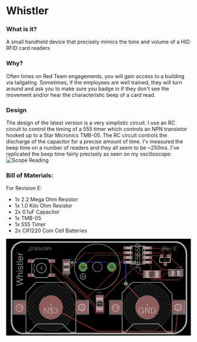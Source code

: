

# Whistler
### What is it?
A small handheld device that precisely mimics the tone and volume of a HID RFID card readers
### Why?
Often times on Red Team engagements, you will gain access to a building via tailgating. Sometimes, if the employees are well trained, they will turn around and ask you to make sure you badge in if they don't see the movement and/or hear the characteristic beep of a card read.
### Design
The design of the latest version is a very simplistic circuit. I use an RC circuit to control the timing of a 555 timer which controls an NPN transistor hooked up to a Star Micronics TMB-05. The RC circuit controls the discharge of the capacitor for a precise amount of time. I'v measured the beep time on a number of readers and they all seem to be ~250ms. I've replicated the beep time fairly precisely as seen on my oscilloscope:
![Scope Reading](https://github.com/atucom/Whistler/blob/master/Scope_timing.png)

### Bill of Materials:
For Revision E:
* 1x 2.2 Mega Ohm Resistor
* 1x 1.0 Kilo Ohm Resistor
* 2x 0.1uF Capacitor
* 1x TMB-05
* 1x 555 Timer
* 2x CR1220 Coin Cell Batteries

![Board Layout](https://github.com/atucom/Whistler/blob/master/Board_layout_RevE.png)